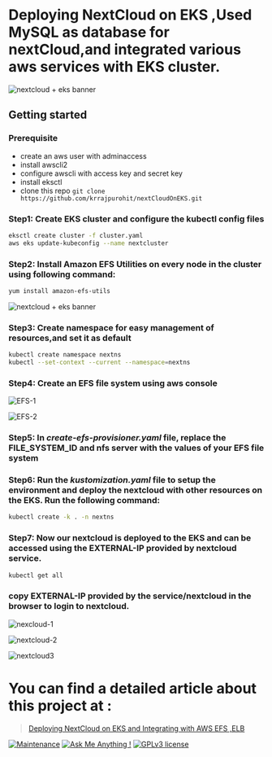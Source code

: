# Deploying NextCloud on EKS ,Used MySQL as database for nextCloud,and integrated various aws services with EKS cluster.

![nextcloud + eks banner](https://raw.githubusercontent.com/krrajpurohit/nextCloudOnEKS/master/static/banner.jpeg)

## Getting started

### Prerequisite
- create an aws user with adminaccess<br>
- install awscli2<br>
- configure awscli with access key and secret key<br>
- install eksctl<br>
- clone this repo `git clone https://github.com/krrajpurohit/nextCloudOnEKS.git`

### Step1: Create EKS cluster and configure the kubectl config files
```bash
eksctl create cluster -f cluster.yaml
aws eks update-kubeconfig --name nextcluster
```
### Step2: Install Amazon EFS Utilities on every node in the cluster using following command:
```bash
yum install amazon-efs-utils
```
![nextcloud + eks banner](https://raw.githubusercontent.com/krrajpurohit/nextCloudOnEKS/master/static/yum.png)

### Step3: Create namespace for easy management of resources,and set it as default
```bash
kubectl create namespace nextns
kubectl --set-context --current --namespace=nextns
```
### Step4: Create an EFS file system using aws console

![EFS-1](https://raw.githubusercontent.com/krrajpurohit/nextCloudOnEKS/master/static/efs1.png)

![EFS-2](https://raw.githubusercontent.com/krrajpurohit/nextCloudOnEKS/master/static/efs2.png)

### Step5: In *create-efs-provisioner.yaml* file, replace the <Strong>FILE_SYSTEM_ID</strong> and <strong>nfs server</strong> with the values of your EFS file system

### Step6: Run the *kustomization.yaml* file to setup the environment and deploy the nextcloud with other resources on the EKS. Run the following command:
```bash
kubectl create -k . -n nextns
```
### Step7: Now our nextcloud is deployed to the EKS and can be accessed using the <strong>EXTERNAL-IP</strong> provided by nextcloud service.
```bash
kubectl get all
```
### copy <strong>EXTERNAL-IP</strong> provided by the <strong>service/nextcloud</strong> in the browser to login to nextcloud.

![nexcloud-1](https://raw.githubusercontent.com/krrajpurohit/nextCloudOnEKS/master/static/next1.png)

![nextcloud-2](https://raw.githubusercontent.com/krrajpurohit/nextCloudOnEKS/master/static/next2.png)

![nextcloud3](https://raw.githubusercontent.com/krrajpurohit/nextCloudOnEKS/master/static/next3.png)

# **You can find a detailed article about this project at :**

> [Deploying NextCloud on EKS and Integrating with AWS EFS ,ELB](https://medium.com/@kuldeep.rajpurohit/deploying-nextcloud-on-eks-and-integrating-aws-efs-and-elb-8941486c63d9)


[![Maintenance](https://img.shields.io/badge/Maintained%3F-yes-green.svg)](https://github.com/krrajpurohit/nextCloudOnEKS/graphs/commit-activity)
[![Ask Me Anything !](https://img.shields.io/badge/Ask%20me-anything-1abc9c.svg)](https://www.linkedin.com/in/kuldeepsingh-rajpurohit-70b41117b/)
[![GPLv3 license](https://img.shields.io/badge/License-GPLv3-blue.svg)](https://github.com/krrajpurohit/nextCloudOnEKS/blob/master/LICENSE)




